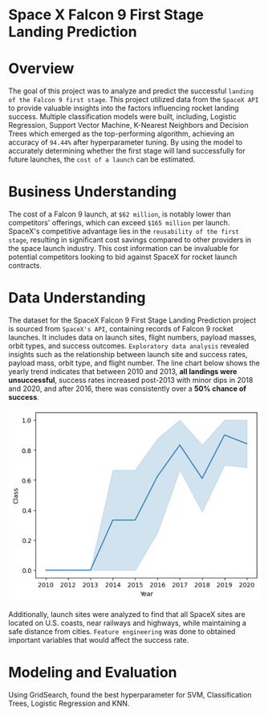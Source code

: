 # **Space X  Falcon 9 First Stage Landing Prediction**
# Overview
The goal of this project was to analyze and predict the successful `landing of the Falcon 9 first stage`. This project utilized data from the `SpaceX API` to provide valuable insights into the factors influencing rocket landing success. Multiple classification models were built, including, Logistic Regression, Support Vector Machine, K-Nearest Neighbors and Decision Trees which emerged as the top-performing algorithm, achieving an accuracy of `94.44%` after hyperparameter tuning. By using the model to accurately determining whether the first stage will land successfully for future launches, the `cost of a launch` can be estimated.

# Business Understanding
The cost of a Falcon 9 launch, at `$62 million`, is notably lower than competitors' offerings, which can exceed `$165 million` per launch. SpaceX's competitive advantage lies in the `reusability of the first stage`, resulting in significant cost savings compared to other providers in the space launch industry. This cost information can be invaluable for potential competitors looking to bid against SpaceX for rocket launch contracts.

# Data Understanding
The dataset for the SpaceX Falcon 9 First Stage Landing Prediction project is sourced from `SpaceX's API`, containing records of Falcon 9 rocket launches. It includes data on launch sites, flight numbers, payload masses, orbit types, and success outcomes. `Exploratory data analysis` revealed insights such as the relationship between launch site and success rates, payload mass, orbit type, and flight number. The line chart below shows the yearly trend indicates that between 2010 and 2013, **all landings were unsuccessful**, success rates increased post-2013 with minor dips in 2018 and 2020, and after 2016, there was consistently over a **50% chance of success**.


![Line chart showing the launch success yearly trend](images/launch_success_yearly_trend.png)

Additionally, launch sites were analyzed to find that all SpaceX sites are located on U.S. coasts, near railways and highways, while maintaining a safe distance from cities. `Feature engineering` was done to obtained important variables that would affect the success rate.

# Modeling and Evaluation
Using GridSearch, found the best hyperparameter for SVM, Classification Trees, Logistic Regression and KNN.

